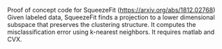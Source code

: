 Proof of concept code for SqueezeFit (https://arxiv.org/abs/1812.02768)
Given labeled data, SqueezeFit finds a projection to a lower dimensional subspace that preserves the clustering structure. It computes the misclassification error using k-nearest neighbors.
It requires matlab and CVX.

